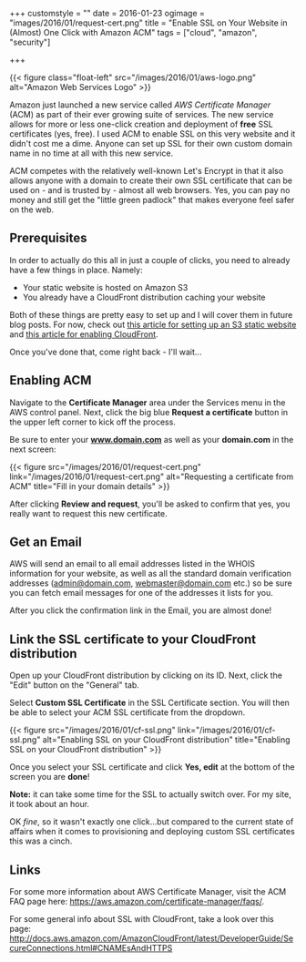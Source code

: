 +++
customstyle = ""
date = 2016-01-23
ogimage = "images/2016/01/request-cert.png"
title = "Enable SSL on Your Website in (Almost) One Click with Amazon ACM"
tags = ["cloud", "amazon", "security"]

+++

{{< figure class="float-left" src="/images/2016/01/aws-logo.png" alt="Amazon Web Services Logo" >}}

Amazon just launched a new service called _AWS Certificate Manager_ (ACM) as part of their ever growing suite of services. The new service allows for more or less one-click creation and deployment of **free** SSL certificates (yes, free). I used ACM to enable SSL on this very website and it didn't cost me a dime. Anyone can set up SSL for their own custom domain name in no time at all with this new service.
<!--more-->

ACM competes with the relatively well-known Let's Encrypt in that it also allows anyone with a domain to create their own SSL certificate that can be used on - and is trusted by - almost all web browsers. Yes, you can pay no money and still get the "little green padlock" that makes everyone feel safer on the web.

## Prerequisites

In order to actually do this all in just a couple of clicks, you need to already have a few things in place. Namely:
 
 * Your static website is hosted on Amazon S3
 * You already have a CloudFront distribution caching your website


Both of these things are pretty easy to set up and I will cover them in future blog posts. For now, check out [this article for setting up an S3 static website](http://docs.aws.amazon.com/AmazonS3/latest/dev/website-hosting-custom-domain-walkthrough.html) and [this article for enabling CloudFront](http://docs.aws.amazon.com/gettingstarted/latest/swh/getting-started-create-cfdist.html).

Once you've done that, come right back - I'll wait...


## Enabling ACM

Navigate to the **Certificate Manager** area under the Services menu in the AWS control panel. Next, click the big blue **Request a certificate** button in the upper left corner to kick off the process.

Be sure to enter your **www.domain.com** as well as your **domain.com** in the next screen:

{{< figure src="/images/2016/01/request-cert.png" link="/images/2016/01/request-cert.png" alt="Requesting a certificate from ACM" title="Fill in your domain details" >}}

After clicking **Review and request**, you'll be asked to confirm that yes, you really want to request this new certificate.

## Get an Email

AWS will send an email to all email addresses listed in the WHOIS information for your website, as well as all the standard domain verification addresses (admin@domain.com, webmaster@domain.com etc.) so be sure you can fetch email messages for one of the addresses it lists for you.

After you click the confirmation link in the Email, you are almost done!

## Link the SSL certificate to your CloudFront distribution

Open up your CloudFront distribution by clicking on its ID. Next, click the "Edit" button on the "General" tab.

Select **Custom SSL Certificate** in the SSL Certificate section. You will then be able to select your ACM SSL certificate from the dropdown.

{{< figure src="/images/2016/01/cf-ssl.png" link="/images/2016/01/cf-ssl.png" alt="Enabling SSL on your CloudFront distribution" title="Enabling SSL on your CloudFront distribution" >}}

Once you select your SSL certificate and click **Yes, edit** at the bottom of the screen you are **done**!

**Note:** it can take some time for the SSL to actually switch over. For my site, it took about an hour.

OK _fine_, so it wasn't exactly one click...but compared to the current state of affairs when it comes to provisioning and deploying custom SSL certificates this was a cinch.

## Links

For some more information about AWS Certificate Manager, visit the ACM FAQ page here: <https://aws.amazon.com/certificate-manager/faqs/>.

For some general info about SSL with CloudFront, take a look over this page: <http://docs.aws.amazon.com/AmazonCloudFront/latest/DeveloperGuide/SecureConnections.html#CNAMEsAndHTTPS>